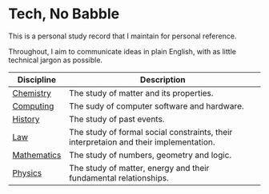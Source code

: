 # Tech, No Babble 

This is a personal study record that I maintain for personal reference.

Throughout, I aim to communicate ideas in plain English, with as little technical jargon as possible.

| Discipline | Description
|---|---|
| [Chemistry](chemistry) | The study of matter and its properties.
| [Computing](computing) | The sudy of computer software and hardware.
| [History](history) | The study of past events.
| [Law](law) | The study of formal social constraints, their interpretaion and their implementation.
| [Mathematics](mathematics) | The study of numbers, geometry and logic.
| [Physics](physics) | The study of matter, energy and their fundamental relationships.
